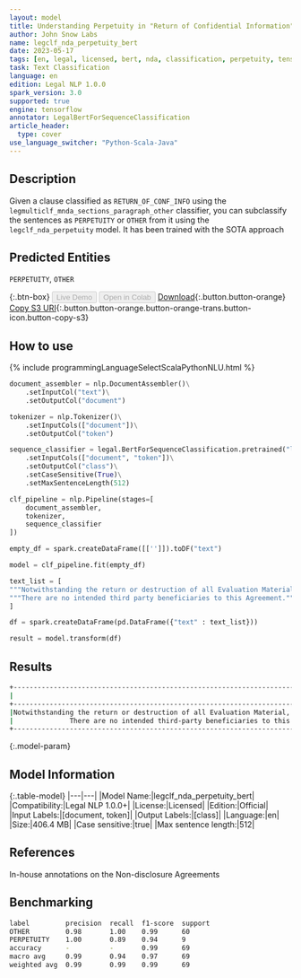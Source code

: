 ```yaml
---
layout: model
title: Understanding Perpetuity in "Return of Confidential Information" Clauses (Bert)
author: John Snow Labs
name: legclf_nda_perpetuity_bert
date: 2023-05-17
tags: [en, legal, licensed, bert, nda, classification, perpetuity, tensorflow]
task: Text Classification
language: en
edition: Legal NLP 1.0.0
spark_version: 3.0
supported: true
engine: tensorflow
annotator: LegalBertForSequenceClassification
article_header:
  type: cover
use_language_switcher: "Python-Scala-Java"
---
```


## Description

Given a clause classified as `RETURN_OF_CONF_INFO` using the `legmulticlf_mnda_sections_paragraph_other` classifier, you can subclassify the sentences as `PERPETUITY` or `OTHER` from it using the `legclf_nda_perpetuity` model. It has been trained with the SOTA approach

## Predicted Entities

`PERPETUITY`, `OTHER`

{:.btn-box}
<button class="button button-orange" disabled>Live Demo</button>
<button class="button button-orange" disabled>Open in Colab</button>
[Download](https://s3.amazonaws.com/auxdata.johnsnowlabs.com/legal/models/legclf_nda_perpetuity_bert_en_1.0.0_3.0_1684353033843.zip){:.button.button-orange}
[Copy S3 URI](s3://auxdata.johnsnowlabs.com/legal/models/legclf_nda_perpetuity_bert_en_1.0.0_3.0_1684353033843.zip){:.button.button-orange.button-orange-trans.button-icon.button-copy-s3}

## How to use



<div class="tabs-box" markdown="1">
{% include programmingLanguageSelectScalaPythonNLU.html %}

```python
document_assembler = nlp.DocumentAssembler()\
    .setInputCol("text")\
    .setOutputCol("document")

tokenizer = nlp.Tokenizer()\
    .setInputCols(["document"])\
    .setOutputCol("token")

sequence_classifier = legal.BertForSequenceClassification.pretrained("legclf_nda_perpetuity_bert", "en", "legal/models")\
    .setInputCols(["document", "token"])\
    .setOutputCol("class")\
    .setCaseSensitive(True)\
    .setMaxSentenceLength(512)

clf_pipeline = nlp.Pipeline(stages=[
    document_assembler, 
    tokenizer,
    sequence_classifier    
])

empty_df = spark.createDataFrame([['']]).toDF("text")

model = clf_pipeline.fit(empty_df)

text_list = [
"""Notwithstanding the return or destruction of all Evaluation Material, you or your Representatives shall continue to be bound by your obligations of confidentiality and other obligations hereunder.""",
"""There are no intended third party beneficiaries to this Agreement."""
]

df = spark.createDataFrame(pd.DataFrame({"text" : text_list}))

result = model.transform(df)
```

</div>

## Results

```bash
+--------------------------------------------------------------------------------+----------+
|                                                                            text|     class|
+--------------------------------------------------------------------------------+----------+
|Notwithstanding the return or destruction of all Evaluation Material, you or ...|PERPETUITY|
|              There are no intended third-party beneficiaries to this Agreement.|     OTHER|
+--------------------------------------------------------------------------------+----------+
```

{:.model-param}
## Model Information

{:.table-model}
|---|---|
|Model Name:|legclf_nda_perpetuity_bert|
|Compatibility:|Legal NLP 1.0.0+|
|License:|Licensed|
|Edition:|Official|
|Input Labels:|[document, token]|
|Output Labels:|[class]|
|Language:|en|
|Size:|406.4 MB|
|Case sensitive:|true|
|Max sentence length:|512|

## References

In-house annotations on the Non-disclosure Agreements

## Benchmarking

```bash
label         precision  recall  f1-score  support 
OTHER         0.98       1.00    0.99      60      
PERPETUITY    1.00       0.89    0.94      9       
accuracy      -          -       0.99      69      
macro avg     0.99       0.94    0.97      69      
weighted avg  0.99       0.99    0.99      69 
```
